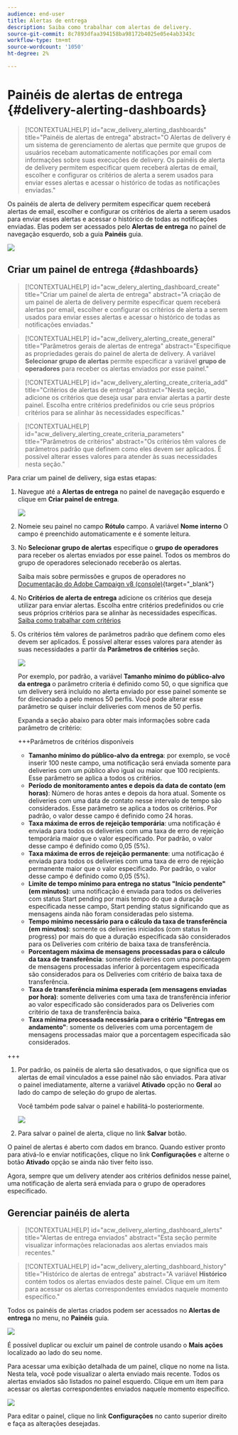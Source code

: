 ```yaml
---
audience: end-user
title: Alertas de entrega
description: Saiba como trabalhar com alertas de delivery.
source-git-commit: 8c7893dfaa394158ba98172b4025e05e4ab3343c
workflow-type: tm+mt
source-wordcount: '1050'
ht-degree: 2%

---
```


# Painéis de alertas de entrega {#delivery-alerting-dashboards}

>[!CONTEXTUALHELP]
>id="acw_delivery_alerting_dashboards"
>title="Painéis de alertas de entrega"
>abstract="O Alertas de delivery é um sistema de gerenciamento de alertas que permite que grupos de usuários recebam automaticamente notificações por email com informações sobre suas execuções de delivery. Os painéis de alerta de delivery permitem especificar quem receberá alertas de email, escolher e configurar os critérios de alerta a serem usados para enviar esses alertas e acessar o histórico de todas as notificações enviadas."

Os painéis de alerta de delivery permitem especificar quem receberá alertas de email, escolher e configurar os critérios de alerta a serem usados para enviar esses alertas e acessar o histórico de todas as notificações enviadas. Elas podem ser acessados pelo **Alertas de entrega** no painel de navegação esquerdo, sob a guia **Painéis** guia.

![](assets/alerting-dashboard-list.png)

## Criar um painel de entrega {#dashboards}

>[!CONTEXTUALHELP]
>id="acw_delery_alerting_dashboard_create"
>title="Criar um painel de alerta de entrega"
>abstract="A criação de um painel de alerta de delivery permite especificar quem receberá alertas por email, escolher e configurar os critérios de alerta a serem usados para enviar esses alertas e acessar o histórico de todas as notificações enviadas."

>[!CONTEXTUALHELP]
>id="acw_delivery_alerting_create_general"
>title="Parâmetros gerais de alertas de entrega"
>abstract="Especifique as propriedades gerais do painel de alerta de delivery. A variável **Selecionar grupo de alertas** permite especificar a variável **grupo de operadores** para receber os alertas enviados por esse painel."

>[!CONTEXTUALHELP]
>id="acw_delivery_alerting_create_criteria_add"
>title="Critérios de alertas de entrega"
>abstract="Nesta seção, adicione os critérios que deseja usar para enviar alertas a partir deste painel. Escolha entre critérios predefinidos ou crie seus próprios critérios para se alinhar às necessidades específicas."

>[!CONTEXTUALHELP]
>id="acw_delivery_alerting_create_criteria_parameters"
>title="Parâmetros de critérios"
>abstract="Os critérios têm valores de parâmetros padrão que definem como eles devem ser aplicados. É possível alterar esses valores para atender às suas necessidades nesta seção."

Para criar um painel de delivery, siga estas etapas:

1. Navegue até a **Alertas de entrega** no painel de navegação esquerdo e clique em **Criar painel de entrega**.

   ![](assets/alerting-dashboard.png)

1. Nomeie seu painel no campo **Rótulo** campo. A variável **Nome interno** O campo é preenchido automaticamente e é somente leitura.

1. No **Selecionar grupo de alertas** especifique o **grupo de operadores** para receber os alertas enviados por esse painel. Todos os membros do grupo de operadores selecionado receberão os alertas.

   Saiba mais sobre permissões e grupos de operadores no [Documentação do Adobe Campaign v8 (console)](https://experienceleague.adobe.com/en/docs/campaign/campaign-v8/admin/permissions/gs-permissions){target="_blank"}

1. No **Critérios de alerta de entrega** adicione os critérios que deseja utilizar para enviar alertas. Escolha entre critérios predefinidos ou crie seus próprios critérios para se alinhar às necessidades específicas. [Saiba como trabalhar com critérios](../msg/delivery-alerting-criteria.md)

1. Os critérios têm valores de parâmetros padrão que definem como eles devem ser aplicados. É possível alterar esses valores para atender às suas necessidades a partir da **Parâmetros de critérios** seção.

   ![](assets/alerting-criteria-parameters.png)

   Por exemplo, por padrão, a variável **Tamanho mínimo do público-alvo da entrega** o parâmetro criteria é definido como 50, o que significa que um delivery será incluído no alerta enviado por esse painel somente se for direcionado a pelo menos 50 perfis. Você pode alterar esse parâmetro se quiser incluir deliveries com menos de 50 perfis.

   Expanda a seção abaixo para obter mais informações sobre cada parâmetro de critério:

   +++Parâmetros de critérios disponíveis

   * **Tamanho mínimo do público-alvo da entrega**: por exemplo, se você inserir 100 neste campo, uma notificação será enviada somente para deliveries com um público alvo igual ou maior que 100 recipients. Esse parâmetro se aplica a todos os critérios.
   * **Período de monitoramento antes e depois da data de contato (em horas)**: Número de horas antes e depois da hora atual. Somente os deliveries com uma data de contato nesse intervalo de tempo são considerados. Esse parâmetro se aplica a todos os critérios. Por padrão, o valor desse campo é definido como 24 horas.
   * **Taxa máxima de erros de rejeição temporária**: uma notificação é enviada para todos os deliveries com uma taxa de erro de rejeição temporária maior que o valor especificado. Por padrão, o valor desse campo é definido como 0,05 (5%).
   * **Taxa máxima de erros de rejeição permanente**: uma notificação é enviada para todos os deliveries com uma taxa de erro de rejeição permanente maior que o valor especificado. Por padrão, o valor desse campo é definido como 0,05 (5%).
   * **Limite de tempo mínimo para entrega no status &quot;Início pendente&quot; (em minutos)**: uma notificação é enviada para todos os deliveries com status Start pending por mais tempo do que a duração especificada nesse campo, Start pending status significando que as mensagens ainda não foram consideradas pelo sistema.
   * **Tempo mínimo necessário para o cálculo da taxa de transferência (em minutos)**: somente os deliveries iniciados (com status In progress) por mais do que a duração especificada são considerados para os Deliveries com critério de baixa taxa de transferência.
   * **Porcentagem máxima de mensagens processadas para o cálculo da taxa de transferência**: somente deliveries com uma porcentagem de mensagens processadas inferior à porcentagem especificada são considerados para os Deliveries com critério de baixa taxa de transferência.
   * **Taxa de transferência mínima esperada (em mensagens enviadas por hora)**: somente deliveries com uma taxa de transferência inferior ao valor especificado são considerados para os Deliveries com critério de taxa de transferência baixa.
   * **Taxa mínima processada necessária para o critério &quot;Entregas em andamento&quot;**: somente os deliveries com uma porcentagem de mensagens processadas maior que a porcentagem especificada são considerados.

+++

1. Por padrão, os painéis de alerta são desativados, o que significa que os alertas de email vinculados a esse painel não são enviados. Para ativar o painel imediatamente, alterne a variável **Ativado** opção no **Geral** ao lado do campo de seleção do grupo de alertas.

   Você também pode salvar o painel e habilitá-lo posteriormente.

   ![](assets/alerting-dashboard-enable.png)

1. Para salvar o painel de alerta, clique no link **Salvar** botão.

O painel de alertas é aberto com dados em branco. Quando estiver pronto para ativá-lo e enviar notificações, clique no link **Configurações** e alterne o botão **Ativado** opção se ainda não tiver feito isso.

Agora, sempre que um delivery atender aos critérios definidos nesse painel, uma notificação de alerta será enviada para o grupo de operadores especificado.

## Gerenciar painéis de alerta

>[!CONTEXTUALHELP]
>id="acw_delivery_alerting_dashboard_alerts"
>title="Alertas de entrega enviados"
>abstract="Esta seção permite visualizar informações relacionadas aos alertas enviados mais recentes."

>[!CONTEXTUALHELP]
>id="acw_delivery_alerting_dashboard_history"
>title="Histórico de alertas de entrega"
>abstract="A variável **Histórico** contém todos os alertas enviados deste painel. Clique em um item para acessar os alertas correspondentes enviados naquele momento específico."

Todos os painéis de alertas criados podem ser acessados no **Alertas de entrega** no menu, no **Painéis** guia.

![](assets/alerting-dashboard-list.png)

É possível duplicar ou excluir um painel de controle usando o **Mais ações** localizado ao lado do seu nome.

Para acessar uma exibição detalhada de um painel, clique no nome na lista. Nesta tela, você pode visualizar o alerta enviado mais recente. Todos os alertas enviados são listados no painel esquerdo. Clique em um item para acessar os alertas correspondentes enviados naquele momento específico.

![](assets/alerting-dashboard-details.png)

Para editar o painel, clique no link **Configurações** no canto superior direito e faça as alterações desejadas.
